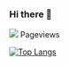 ### Hi there 👋

<p align="left"> 
  <img src="https://profile-counter.glitch.me/yu-li/count.svg" /> Pageviews
</p>


<!-- [![Yu's GitHub stats](https://github-readme-stats.vercel.app/api?username=yu-li)](https://github.com/anuraghazra/github-readme-stats) -->
[![Top Langs](https://github-readme-stats.vercel.app/api/top-langs/?username=yu-li&hide=css,html&layout=compact&theme=dark)](https://github.com/anuraghazra/github-readme-stats)


<!--
**yu-li/yu-li** is a ✨ _special_ ✨ repository because its `README.md` (this file) appears on your GitHub profile.

Here are some ideas to get you started:

- 🔭 I’m currently working on ...
- 🌱 I’m currently learning ...
- 👯 I’m looking to collaborate on ...
- 🤔 I’m looking for help with ...
- 💬 Ask me about ...
- 📫 How to reach me: ...
- 😄 Pronouns: ...
- ⚡ Fun fact: ...
-->
